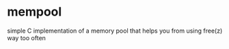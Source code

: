 mempool
=======

simple C implementation of a memory pool that helps you from using free(z) way too often